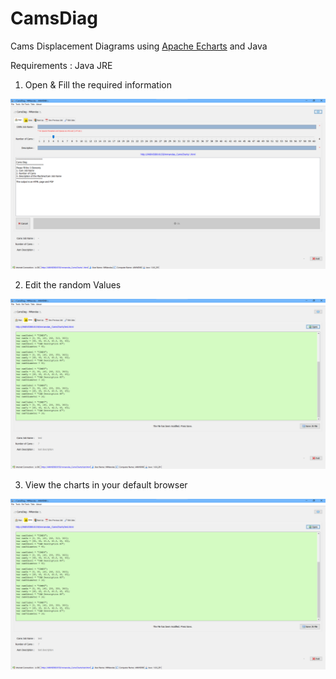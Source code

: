 # CamsDiag

Cams Displacement Diagrams using <a href="https://echarts.apache.org/en/index.html">Apache Echarts</a> and Java

Requirements : Java JRE

1. Open & Fill the required information 

![alt text](https://github.com/mnlxr/CamsDiag/blob/main/images/camsdiag%20(1).png?raw=true)

2. Edit the random Values

![alt text](https://github.com/mnlxr/CamsDiag/blob/main/images/camsdiag%20(2).png?raw=true)

3. View the charts in your default browser

![alt text](https://github.com/mnlxr/CamsDiag/blob/main/images/camsdiag%20(2).png?raw=true)

